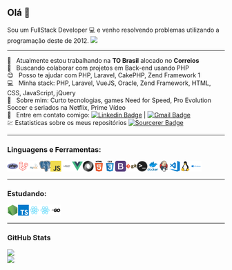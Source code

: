 ## Olá 👋
Sou um FullStack Developer :computer: e venho resolvendo problemas utilizando a programação deste de 2012. ![](https://komarev.com/ghpvc/?username=felipemjesus&style=flat-square)

---

:rocket:  &nbsp; Atualmente estou trabalhando na **TO Brasil** alocado no **Correios**
<br/>:purple_heart: &nbsp; Buscando colaborar com projetos em Back-end usando PHP
<br/>:blush: &nbsp; Posso te ajudar com PHP, Laravel, CakePHP, Zend Framework 1
<br/>:computer: &nbsp; Minha stack: PHP, Laravel, VueJS, Oracle, Zend Framework, HTML, CSS, JavaScript, jQuery
<br/>💬  &nbsp; Sobre mim: Curto tecnologias, games Need for Speed, Pro Evolution Soccer e seriados na Netflix, Prime Vídeo
<br/>:email: &nbsp; Entre em contato comigo: [![Linkedin Badge](https://img.shields.io/badge/-felipemjesus-blue?style=flat-square&logo=Linkedin&logoColor=white&link=https://www.linkedin.com/in/felipemjesus/)](https://www.linkedin.com/in/felipemjesus/) | [![Gmail Badge](https://img.shields.io/badge/-felipemjesus@gmail.com-c14438?style=flat-square&logo=Gmail&logoColor=white&link=mailto:felipemjesus@gmail.com)](mailto:felipemjesus@gmail.com)
<br/>:chart: Estatisticas sobre os meus repositórios [![Sourcerer Badge](https://img.shields.io/badge/-Sourcerer-blue?style=flat-square&logo=Sourcerer&logoColor=white&link=https://sourcerer.io/felipemjesus/)](https://sourcerer.io/felipemjesus/)

---

### Linguagens e Ferramentas:

<img height="25" align="left" src="https://raw.githubusercontent.com/github/explore/80688e429a7d4ef2fca1e82350fe8e3517d3494d/topics/php/php.png" title="PHP">
<img height="25" align="left" src="https://raw.githubusercontent.com/github/explore/80688e429a7d4ef2fca1e82350fe8e3517d3494d/topics/laravel/laravel.png" title="Laravel">
<img height="25" align="left" src="https://raw.githubusercontent.com/github/explore/80688e429a7d4ef2fca1e82350fe8e3517d3494d/topics/mysql/mysql.png" title="MySQL">
<img height="25" align="left" src="https://raw.githubusercontent.com/github/explore/80688e429a7d4ef2fca1e82350fe8e3517d3494d/topics/postgresql/postgresql.png" title="Postgres">
<img height="25" align="left" src="https://raw.githubusercontent.com/github/explore/80688e429a7d4ef2fca1e82350fe8e3517d3494d/topics/javascript/javascript.png" title="Javascript">
<img height="25" align="left" src="https://raw.githubusercontent.com/github/explore/80688e429a7d4ef2fca1e82350fe8e3517d3494d/topics/jquery/jquery.png" title="jQuery">
<img height="25" align="left" src="https://raw.githubusercontent.com/github/explore/80688e429a7d4ef2fca1e82350fe8e3517d3494d/topics/vue/vue.png" title="VueJS">
<img height="25" align="left" src="https://raw.githubusercontent.com/github/explore/80688e429a7d4ef2fca1e82350fe8e3517d3494d/topics/json/json.png" title="JSON">
<img height="25" align="left" src="https://raw.githubusercontent.com/github/explore/80688e429a7d4ef2fca1e82350fe8e3517d3494d/topics/html/html.png" title="HTML5">
<img height="25" align="left" src="https://raw.githubusercontent.com/github/explore/80688e429a7d4ef2fca1e82350fe8e3517d3494d/topics/css/css.png" title="CSS3">
<img height="25" align="left" src="https://raw.githubusercontent.com/github/explore/80688e429a7d4ef2fca1e82350fe8e3517d3494d/topics/bootstrap/bootstrap.png" title="Bootstrap">
<img height="25" align="left" src="https://raw.githubusercontent.com/github/explore/80688e429a7d4ef2fca1e82350fe8e3517d3494d/topics/git/git.png" title="Git">
<img height="25" align="left" src="https://raw.githubusercontent.com/github/explore/80688e429a7d4ef2fca1e82350fe8e3517d3494d/topics/terminal/terminal.png" title="Terminal">
<img height="25" align="left" src="https://raw.githubusercontent.com/github/explore/80688e429a7d4ef2fca1e82350fe8e3517d3494d/topics/docker/docker.png" title="Docker">
<img height="25" align="left" src="https://raw.githubusercontent.com/github/explore/4546263bd5739353083c33dada43f8f31e7d1fd6/topics/jenkins/jenkins.png" title="Jenkins">
<img height="25" align="left" src="https://raw.githubusercontent.com/github/explore/80688e429a7d4ef2fca1e82350fe8e3517d3494d/topics/visual-studio-code/visual-studio-code.png" title="Visual Studio Code">
<img height="25" align="left" src="https://raw.githubusercontent.com/github/explore/80688e429a7d4ef2fca1e82350fe8e3517d3494d/topics/linux/linux.png" title="Linux">
<img height="25" src="https://raw.githubusercontent.com/github/explore/80688e429a7d4ef2fca1e82350fe8e3517d3494d/topics/windows/windows.png" title="Windows">

---

### Estudando:

<img height="25" align="left" src="https://raw.githubusercontent.com/github/explore/80688e429a7d4ef2fca1e82350fe8e3517d3494d/topics/nodejs/nodejs.png" title="NodeJS">
<img height="25" align="left" src="https://raw.githubusercontent.com/github/explore/80688e429a7d4ef2fca1e82350fe8e3517d3494d/topics/typescript/typescript.png" title="Typescript">
<img height="25" align="left" src="https://raw.githubusercontent.com/github/explore/80688e429a7d4ef2fca1e82350fe8e3517d3494d/topics/react/react.png" title="React">
<img height="25" align="left" src="https://raw.githubusercontent.com/github/explore/80688e429a7d4ef2fca1e82350fe8e3517d3494d/topics/react-native/react-native.png" title="React Native">
<img height="25" src="https://raw.githubusercontent.com/github/explore/80688e429a7d4ef2fca1e82350fe8e3517d3494d/topics/go/go.png" title="Go">

---

### GitHub Stats

<img width="390" align="left" src="https://github-readme-stats.vercel.app/api/top-langs/?username=felipemjesus&hide=html&layout=compact" />
<img width="420" align="left" src="https://github-readme-stats.vercel.app/api?username=felipemjesus&theme=default" />
